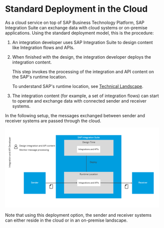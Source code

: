 <!-- loioca5b2339a5cf4e86bb78f70f71346614 -->

# Standard Deployment in the Cloud



As a cloud service on top of SAP Business Technology Platform, SAP Integration Suite can exchange data with cloud systems or on-premise applications. Using the standard deployment model, this is the procedure:

1.  An integration developer uses SAP Integration Suite to design content like Integration flows and APIs.

2.  When finished with the design, the integration developer deploys the integration content.

    This step invokes the processing of the integration and API content on the SAP's runtime location.

    To understand SAP's runtime location, see [Technical Landscape](https://help.sap.com/docs/CLOUD_INTEGRATION/368c481cd6954bdfa5d0435479fd4eaf/cc22301edf174cc9bf7337c6c66fb704.html?locale=en-US).

3.  The integration content \(for example, a set of integration flows\) can start to operate and exchange data with connected sender and receiver systems.


In the following setup, the messages exchanged between sender and receiver systems are passed through the cloud.

![](images/Edge_Integration_Cell_Cloud_Integration_Cell_fff3f1c.png)

Note that using this deployment option, the sender and receiver systems can either reside in the cloud or in an on-premise landscape.

